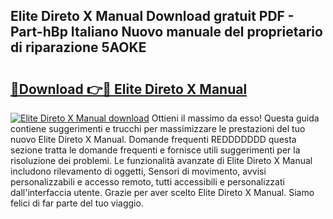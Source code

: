 ## Elite Direto X Manual Download gratuit PDF - Part-hBp Italiano Nuovo manuale del proprietario di riparazione 5AOKE

# <h2><a href="http://dfet0zx.blite.top/?on=Elite+Direto+X+Manual">🔗Download 👉🔴 Elite Direto X Manual</a></h2>

[![Elite Direto X Manual download](https://i.imgur.com/lujVjoI.png)](http://dfet0zx.blite.top/?on=Elite+Direto+X+Manual)
Ottieni il massimo da esso! Questa guida contiene suggerimenti e trucchi per massimizzare le prestazioni del tuo nuovo Elite Direto X Manual. Domande frequenti REDDDDDDD questa sezione tratta le domande frequenti e fornisce utili suggerimenti per la risoluzione dei problemi. Le funzionalità avanzate di Elite Direto X Manual includono rilevamento di oggetti, Sensori di movimento, avvisi personalizzabili e accesso remoto, tutti accessibili e personalizzati dall'interfaccia utente. Grazie per aver scelto Elite Direto X Manual. Siamo felici di far parte del tuo viaggio.
